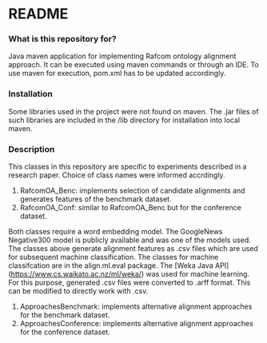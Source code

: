 # README #

### What is this repository for? ###

Java maven application for implementing Rafcom ontology alignment approach. It can be executed using maven commands or through an IDE. To use maven for execution, pom.xml has to be updated accordingly.

### Installation ###

Some libraries used in the project were not found on maven. The .jar files of such libraries are included in the /lib directory for installation into local maven.

### Description ###

This classes in this repository are specific to experiments described in a research paper. Choice of class names were informed accrdingly.

1. RafcomOA_Benc: implements selection of candidate alignments and generates features of the benchmark dataset.
2. RafcomOA_Conf: similar to RafcomOA_Benc but for the conference dataset.

Both classes require a word embedding model. The GoogleNews Negative300 model is publicly available and was one of the models used. The classes above generate alignment features as .csv files which are used for subsequent machine classification.
The classes for machine classifcation are in the align.ml.eval package. The [Weka Java API] (https://www.cs.waikato.ac.nz/ml/weka/) was used for machine learning. For this purpose, generated .csv files were converted to .arff format. This can be modified to directly work with .csv.

1. ApproachesBenchmark: implements alternative alignment approaches for the benchmark dataset.
2. ApproachesConference: implements alternative alignment approaches for the conference dataset.


